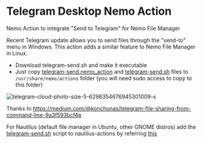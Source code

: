 # Telegram Desktop Nemo Action
Nemo Action to integrate "Send to Telegram" for Nemo File Manager

Recent Telegram update allows you to send files through the "send-to" menu in Windows. This action adds a similar feature to Nemo File Manager in Linux.

- Download telegram-send.sh and make it executable
- Just copy [telegram-send.nemo_action](https://github.com/AJAYK-01/telegram-desktop-nemo-action/blob/main/telegram-send.nemo_action) and [telegram-send.sh](https://github.com/AJAYK-01/telegram-desktop-nemo-action/blob/main/telegram-send.sh) files to ```/usr/share/nemo/actions``` folder (you will need sudo access to copy to this folder)

![telegram-cloud-photo-size-5-6296354676945301009-x](https://user-images.githubusercontent.com/55079486/137632637-5d945fe1-c439-40e3-974c-172bad9f66dc.jpg)

Thanks to https://medium.com/@konchunas/telegram-file-sharing-from-command-line-9a3f593bcf4e

For Nautilus (default file manager in Ubuntu, other GNOME distros) add the [telegram-send.sh](https://github.com/AJAYK-01/telegram-desktop-nemo-action/blob/main/telegram-send.sh) script to nautilus-actions by referring [this](https://unix.stackexchange.com/questions/91876/is-it-possible-to-add-an-item-to-the-nautilus-right-click-menu-in-centos)
